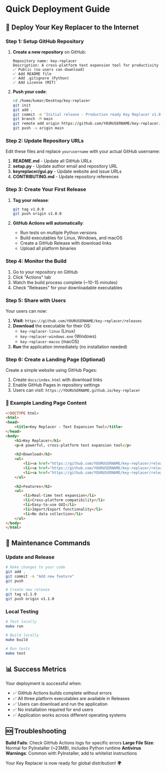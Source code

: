 # Quick Deployment Guide

## 🚀 Deploy Your Key Replacer to the Internet

### Step 1: Setup GitHub Repository

1. **Create a new repository** on GitHub:
   ```
   Repository name: key-replacer
   Description: A cross-platform text expansion tool for productivity
   ✅ Public (so users can download)
   ✅ Add README file
   ✅ Add .gitignore (Python)
   ✅ Add License (MIT)
   ```

2. **Push your code**:
   ```bash
   cd /home/kumar/Desktop/key-replacer
   git init
   git add .
   git commit -m "Initial release - Production ready Key Replacer v1.0.0"
   git branch -M main
   git remote add origin https://github.com/YOURUSERNAME/key-replacer.git
   git push -u origin main
   ```

### Step 2: Update Repository URLs

Edit these files and replace `yourusername` with your actual GitHub username:

1. **README.md** - Update all GitHub URLs
2. **setup.py** - Update author email and repository URL
3. **keyreplacer/gui.py** - Update website and issue URLs
4. **CONTRIBUTING.md** - Update repository references

### Step 3: Create Your First Release

1. **Tag your release**:
   ```bash
   git tag v1.0.0
   git push origin v1.0.0
   ```

2. **GitHub Actions will automatically**:
   - Run tests on multiple Python versions
   - Build executables for Linux, Windows, and macOS
   - Create a GitHub Release with download links
   - Upload all platform binaries

### Step 4: Monitor the Build

1. Go to your repository on GitHub
2. Click "Actions" tab
3. Watch the build process complete (~10-15 minutes)
4. Check "Releases" for your downloadable executables

### Step 5: Share with Users

Your users can now:

1. **Visit**: `https://github.com/YOURUSERNAME/key-replacer/releases`
2. **Download** the executable for their OS:
   - `key-replacer-linux` (Linux)
   - `key-replacer-windows.exe` (Windows)  
   - `key-replacer-macos` (macOS)
3. **Run** the application immediately (no installation needed)

### Step 6: Create a Landing Page (Optional)

Create a simple website using GitHub Pages:

1. Create `docs/index.html` with download links
2. Enable GitHub Pages in repository settings
3. Users can visit: `https://YOURUSERNAME.github.io/key-replacer`

### 🎯 Example Landing Page Content

```html
<!DOCTYPE html>
<html>
<head>
    <title>Key Replacer - Text Expansion Tool</title>
</head>
<body>
    <h1>Key Replacer</h1>
    <p>A powerful, cross-platform text expansion tool</p>
    
    <h2>Download</h2>
    <ul>
        <li><a href="https://github.com/YOURUSERNAME/key-replacer/releases/latest/download/key-replacer-windows.exe">Windows</a></li>
        <li><a href="https://github.com/YOURUSERNAME/key-replacer/releases/latest/download/key-replacer-macos">macOS</a></li>
        <li><a href="https://github.com/YOURUSERNAME/key-replacer/releases/latest/download/key-replacer-linux">Linux</a></li>
    </ul>
    
    <h2>Features</h2>
    <ul>
        <li>Real-time text expansion</li>
        <li>Cross-platform compatibility</li>
        <li>Easy-to-use GUI</li>
        <li>Import/Export functionality</li>
        <li>No data collection</li>
    </ul>
</body>
</html>
```

## 🔧 Maintenance Commands

### Update and Release
```bash
# Make changes to your code
git add .
git commit -m "Add new feature"
git push

# Create new release
git tag v1.1.0
git push origin v1.1.0
```

### Local Testing
```bash
# Test locally
make run

# Build locally  
make build

# Run tests
make test
```

## 📊 Success Metrics

Your deployment is successful when:

- ✅ GitHub Actions builds complete without errors
- ✅ All three platform executables are available in Releases
- ✅ Users can download and run the application
- ✅ No installation required for end users
- ✅ Application works across different operating systems

## 🆘 Troubleshooting

**Build Fails**: Check GitHub Actions logs for specific errors
**Large File Size**: Normal for PyInstaller (~23MB), includes Python runtime
**Antivirus Warnings**: Common with PyInstaller, add to whitelist instructions

Your Key Replacer is now ready for global distribution! 🌍

